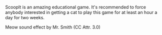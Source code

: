 ScoopIt is an amazing educational game. It's recommended to force anybody interested in getting a cat to play this game for at least an hour a day for two weeks.

Meow sound effect by Mr. Smith (CC Attr. 3.0)
